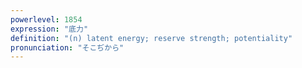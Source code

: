 ```yaml
---
powerlevel: 1854
expression: "底力"
definition: "(n) latent energy; reserve strength; potentiality"
pronunciation: "そこぢから"
---
```

